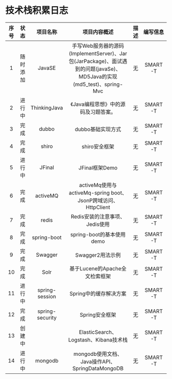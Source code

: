# 技术栈积累日志

| 序号 |  状态 | 项目名称 | 项目内容概述 | 描述 | 编写信息 |
| :--: | :--: | :--: | :--: | :--: | :--: |
| 1 | 随时添加 | JavaSE | 手写Web服务器的源码(ImplementServer)、Jar包(JarPackage)、面试遇到的问题(javaSe)、MD5Java的实现(md5_test)、spring-Mvc | 无 | SMART-T |
| 2 | 进行中 | ThinkingJava | 《Java编程思想》中的源码及习题答案。 | 无 | SMART-T |
| 3 | 完成 | dubbo | dubbo基础实现方式 | 无 | SMART-T |
| 4 | 完成 | shiro | shiro安全框架 | 无 | SMART-T |
| 5 | 进行中 | JFinal | JFinal框架Demo | 无 | SMART-T |
| 6 | 完成 | activeMQ | activeMq使用与activeMq-spring boot、JsonP跨域访问、HttpClient | 无 | SMART-T |
| 7 | 完成 | redis | Redis安装的注意事项、Jedis使用 | 无 | SMART-T |
| 8 | 完成 | spring-boot | spring-boot的基本使用demo | 无 | SMART-T |
| 9 | 完成 | Swagger | Swagger2用法示例 | 无 | SMART-T |
| 10 | 完成 | Solr | 基于Lucene的Apache全文检索框架 | 无 | SMART-T |
| 11 | 进行中 | spring-session | Spring中的缓存解决方案 | 无 | SMART-T |
| 12 | 完成 | spring-security | Spring安全框架 | 无 | SMART-T |
| 13 | 创建中 |  | ElasticSearch、Logstash、Kibana技术栈 | 无 | SMART-T |
| 14 | 进行中 | mongodb | mongodb使用文档、Java操作API、SpringDataMongoDB | 无 | SMART-T |

